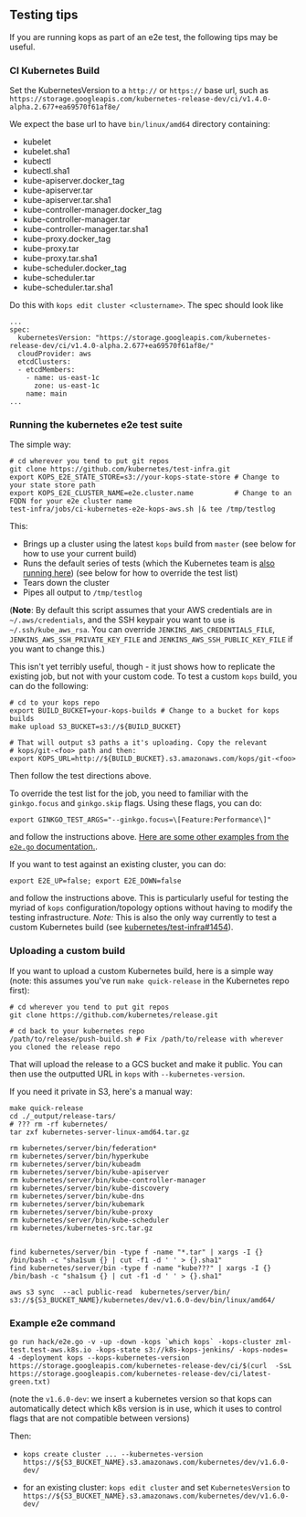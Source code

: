 ## Testing tips

If you are running kops as part of an e2e test, the following tips may be useful.

### CI Kubernetes Build

Set the KubernetesVersion to a `http://` or `https://` base url, such as `https://storage.googleapis.com/kubernetes-release-dev/ci/v1.4.0-alpha.2.677+ea69570f61af8e/`

We expect the base url to have `bin/linux/amd64` directory containing:

* kubelet
* kubelet.sha1
* kubectl
* kubectl.sha1
* kube-apiserver.docker_tag
* kube-apiserver.tar
* kube-apiserver.tar.sha1
* kube-controller-manager.docker_tag
* kube-controller-manager.tar
* kube-controller-manager.tar.sha1
* kube-proxy.docker_tag
* kube-proxy.tar
* kube-proxy.tar.sha1
* kube-scheduler.docker_tag
* kube-scheduler.tar
* kube-scheduler.tar.sha1


Do this with `kops edit cluster <clustername>`.  The spec should look like

```
...
spec:
  kubernetesVersion: "https://storage.googleapis.com/kubernetes-release-dev/ci/v1.4.0-alpha.2.677+ea69570f61af8e/"
  cloudProvider: aws
  etcdClusters:
  - etcdMembers:
    - name: us-east-1c
      zone: us-east-1c
    name: main
...
```


### Running the kubernetes e2e test suite

The simple way:

```
# cd wherever you tend to put git repos
git clone https://github.com/kubernetes/test-infra.git
export KOPS_E2E_STATE_STORE=s3://your-kops-state-store # Change to your state store path
export KOPS_E2E_CLUSTER_NAME=e2e.cluster.name          # Change to an FQDN for your e2e cluster name
test-infra/jobs/ci-kubernetes-e2e-kops-aws.sh |& tee /tmp/testlog
```

This:
* Brings up a cluster using the latest `kops` build from `master` (see below for how to use your current build)
* Runs the default series of tests (which the Kubernetes team is [also
running here](https://k8s-testgrid.appspot.com/google-aws#kops-aws)) (see below for how to override the test list)
* Tears down the cluster
* Pipes all output to `/tmp/testlog`

(**Note**: By default this script assumes that your AWS credentials are in
`~/.aws/credentials`, and the SSH keypair you want to use is
`~/.ssh/kube_aws_rsa`. You can override `JENKINS_AWS_CREDENTIALS_FILE`,
`JENKINS_AWS_SSH_PRIVATE_KEY_FILE` and `JENKINS_AWS_SSH_PUBLIC_KEY_FILE` if you
want to change this.)

This isn't yet terribly useful, though - it just shows how to replicate the
existing job, but not with your custom code. To test a custom `kops` build, you
can do the following:

```
# cd to your kops repo
export BUILD_BUCKET=your-kops-builds # Change to a bucket for kops builds
make upload S3_BUCKET=s3://${BUILD_BUCKET}

# That will output s3 paths a it's uploading. Copy the relevant
# kops/git-<foo> path and then:
export KOPS_URL=http://${BUILD_BUCKET}.s3.amazonaws.com/kops/git-<foo>
```

Then follow the test directions above.

To override the test list for the job, you need to familiar with the
`ginkgo.focus` and `ginkgo.skip`
flags. Using these flags, you can do:

```
export GINKGO_TEST_ARGS="--ginkgo.focus=\[Feature:Performance\]"
```

and follow the instructions above. [Here are some other examples from the `e2e.go` documentation.](https://github.com/kubernetes/community/blob/master/contributors/devel/e2e-tests.md#building-and-running-the-tests).

If you want to test against an existing cluster, you can do:

```
export E2E_UP=false; export E2E_DOWN=false
```

and follow the instructions above. This is particularly useful for testing the
myriad of `kops` configuration/topology options without having to modify the
testing infrastructure. *Note:* This is also the only way currently to test a
custom Kubernetes build
(see
[kubernetes/test-infra#1454](https://github.com/kubernetes/test-infra/issues/1454)).


### Uploading a custom build

If you want to upload a custom Kubernetes build, here is a simple way (note:
this assumes you've run `make quick-release` in the Kubernetes repo first):


```
# cd wherever you tend to put git repos
git clone https://github.com/kubernetes/release.git

# cd back to your kubernetes repo
/path/to/release/push-build.sh # Fix /path/to/release with wherever you cloned the release repo
```

That will upload the release to a GCS bucket and make it public. You can then
use the outputted URL in `kops` with `--kubernetes-version`.

If you need it private in S3, here's a manual way:

```
make quick-release
cd ./_output/release-tars/
# ??? rm -rf kubernetes/
tar zxf kubernetes-server-linux-amd64.tar.gz

rm kubernetes/server/bin/federation*
rm kubernetes/server/bin/hyperkube
rm kubernetes/server/bin/kubeadm
rm kubernetes/server/bin/kube-apiserver
rm kubernetes/server/bin/kube-controller-manager
rm kubernetes/server/bin/kube-discovery
rm kubernetes/server/bin/kube-dns
rm kubernetes/server/bin/kubemark
rm kubernetes/server/bin/kube-proxy
rm kubernetes/server/bin/kube-scheduler
rm kubernetes/kubernetes-src.tar.gz


find kubernetes/server/bin -type f -name "*.tar" | xargs -I {} /bin/bash -c "sha1sum {} | cut -f1 -d ' ' > {}.sha1"
find kubernetes/server/bin -type f -name "kube???" | xargs -I {} /bin/bash -c "sha1sum {} | cut -f1 -d ' ' > {}.sha1"

aws s3 sync  --acl public-read  kubernetes/server/bin/ s3://${S3_BUCKET_NAME}/kubernetes/dev/v1.6.0-dev/bin/linux/amd64/
```

### Example e2e command

```
go run hack/e2e.go -v -up -down -kops `which kops` -kops-cluster zml-test.test-aws.k8s.io -kops-state s3://k8s-kops-jenkins/ -kops-nodes=
4 -deployment kops --kops-kubernetes-version https://storage.googleapis.com/kubernetes-release-dev/ci/$(curl  -SsL https://storage.googleapis.com/kubernetes-release-dev/ci/latest-green.txt)
```

(note the `v1.6.0-dev`: we insert a kubernetes version so that kops can
automatically detect which k8s version is in use, which it uses to control
flags that are not compatible between versions)

Then:

* `kops create cluster ... --kubernetes-version https://${S3_BUCKET_NAME}.s3.amazonaws.com/kubernetes/dev/v1.6.0-dev/`

* for an existing cluster: `kops edit cluster` and set `KubernetesVersion` to `https://${S3_BUCKET_NAME}.s3.amazonaws.com/kubernetes/dev/v1.6.0-dev/`
